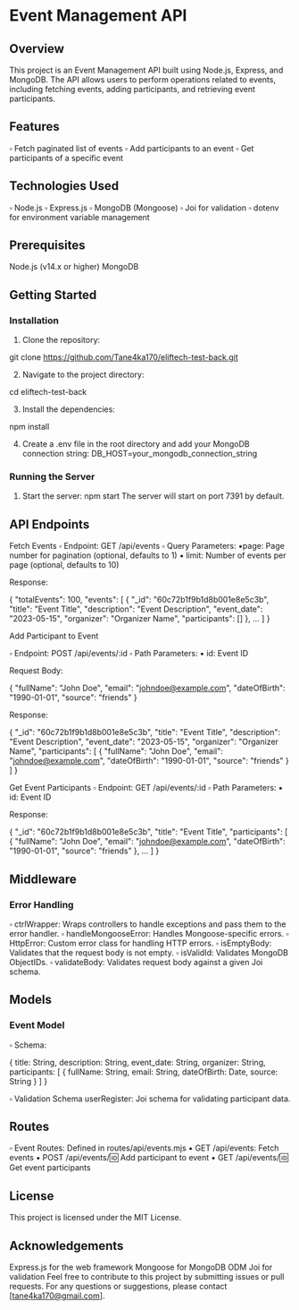 # Event Management API

## Overview

This project is an Event Management API built using Node.js, Express, and MongoDB. The API allows users to perform operations related to events, including fetching events, adding participants, and retrieving event participants.

## Features

▫︎ Fetch paginated list of events
▫︎ Add participants to an event
▫︎ Get participants of a specific event

## Technologies Used

▫︎ Node.js
▫︎ Express.js
▫︎ MongoDB (Mongoose)
▫︎ Joi for validation
▫︎ dotenv for environment variable management

## Prerequisites

Node.js (v14.x or higher)
MongoDB

## Getting Started

### Installation

1. Clone the repository:

git clone https://github.com/Tane4ka170/eliftech-test-back.git

2. Navigate to the project directory:

cd eliftech-test-back

3. Install the dependencies:

npm install

4. Create a .env file in the root directory and add your MongoDB connection string:
   DB_HOST=your_mongodb_connection_string

### Running the Server

1. Start the server:
   npm start
   The server will start on port 7391 by default.

## API Endpoints

Fetch Events
▫︎ Endpoint: GET /api/events
▫︎ Query Parameters:
▪︎page: Page number for pagination (optional, defaults to 1)
▪︎ limit: Number of events per page (optional, defaults to 10)

Response:

{
"totalEvents": 100,
"events": [
{
"\_id": "60c72b1f9b1d8b001e8e5c3b",
"title": "Event Title",
"description": "Event Description",
"event_date": "2023-05-15",
"organizer": "Organizer Name",
"participants": []
},
...
]
}

Add Participant to Event

▫︎ Endpoint: POST /api/events/:id
▫︎ Path Parameters:
▪︎ id: Event ID

Request Body:

{
"fullName": "John Doe",
"email": "johndoe@example.com",
"dateOfBirth": "1990-01-01",
"source": "friends"
}

Response:

{
"\_id": "60c72b1f9b1d8b001e8e5c3b",
"title": "Event Title",
"description": "Event Description",
"event_date": "2023-05-15",
"organizer": "Organizer Name",
"participants": [
{
"fullName": "John Doe",
"email": "johndoe@example.com",
"dateOfBirth": "1990-01-01",
"source": "friends"
}
]
}

Get Event Participants
▫︎ Endpoint: GET /api/events/:id
▫︎ Path Parameters:
▪︎ id: Event ID

Response:

{
"\_id": "60c72b1f9b1d8b001e8e5c3b",
"title": "Event Title",
"participants": [
{
"fullName": "John Doe",
"email": "johndoe@example.com",
"dateOfBirth": "1990-01-01",
"source": "friends"
},
...
]
}

## Middleware

### Error Handling

▫︎ ctrlWrapper: Wraps controllers to handle exceptions and pass them to the error handler.
▫︎ handleMongooseError: Handles Mongoose-specific errors.
▫︎ HttpError: Custom error class for handling HTTP errors.
▫︎ isEmptyBody: Validates that the request body is not empty.
▫︎ isValidId: Validates MongoDB ObjectIDs.
▫︎ validateBody: Validates request body against a given Joi schema.

## Models

### Event Model

▫︎ Schema:

{
title: String,
description: String,
event_date: String,
organizer: String,
participants: [
{
fullName: String,
email: String,
dateOfBirth: Date,
source: String
}
]
}

▫︎ Validation Schema
userRegister: Joi schema for validating participant data.

## Routes

▫︎ Event Routes: Defined in routes/api/events.mjs
▪︎ GET /api/events: Fetch events
▪︎ POST /api/events/:id: Add participant to event
▪︎ GET /api/events/:id: Get event participants

## License

This project is licensed under the MIT License.

## Acknowledgements

Express.js for the web framework
Mongoose for MongoDB ODM
Joi for validation
Feel free to contribute to this project by submitting issues or pull requests. For any questions or suggestions, please contact [tane4ka170@gmail.com].
